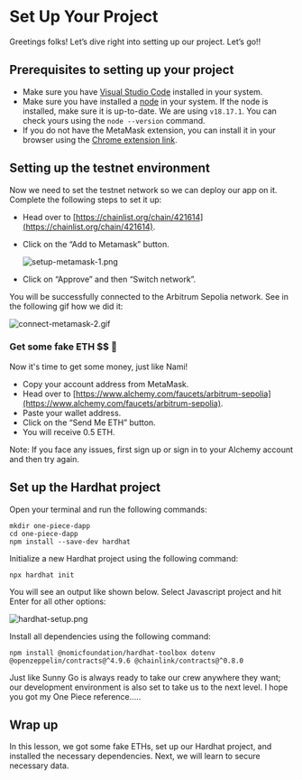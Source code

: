 # Set Up Your Project

Greetings folks! Let’s dive right into setting up our project. Let’s go!!

## Prerequisites to setting up your project

- Make sure you have [Visual Studio Code](https://code.visualstudio.com/download) installed in your system.
- Make sure you have installed a [node](https://nodejs.org/en/download) in your system. If the node is installed, make sure it is up-to-date. We are using `v18.17.1`. You can check yours using the `node --version` command.
- If you do not have the MetaMask extension, you can install it in your browser using the [Chrome extension link](https://chrome.google.com/webstore/detail/metamask/nkbihfbeogaeaoehlefnkodbefgpgknn).

## Setting up the testnet environment

Now we need to set the testnet network so we can deploy our app on it. Complete the following steps to set it up:

- Head over to [https://chainlist.org/chain/421614](https://chainlist.org/chain/421614).
- Click on the “Add to Metamask” button.
    
    ![setup-metamask-1.png](Set%20Up%20Your%20Project%2032d014d7d23c4de8a2dec24b83a3d63f/setup-metamask-1.png)
    

- Click on “Approve” and then “Switch network”.

You will be successfully connected to the Arbitrum Sepolia network. See in the following gif how we did it:

![connect-metamask-2.gif](Set%20Up%20Your%20Project%2032d014d7d23c4de8a2dec24b83a3d63f/connect-metamask-2.gif)

### Get some fake ETH $$ 🤑

Now it's time to get some money, just like Nami!

- Copy your account address from MetaMask.
- Head over to [https://www.alchemy.com/faucets/arbitrum-sepolia](https://www.alchemy.com/faucets/arbitrum-sepolia).
- Paste your wallet address.
- Click on the “Send Me ETH” button.
- You will receive 0.5 ETH.

Note: If you face any issues, first sign up or sign in to your Alchemy account and then try again.

## Set up the Hardhat project

Open your terminal and run the following commands:

```
mkdir one-piece-dapp
cd one-piece-dapp
npm install --save-dev hardhat 
```

Initialize a new Hardhat project using the following command:

```
npx hardhat init
```

You will see an output like shown below. Select Javascript project and hit Enter for all other options:

![hardhat-setup.png](Set%20Up%20Your%20Project%2032d014d7d23c4de8a2dec24b83a3d63f/hardhat-setup.png)

Install all dependencies using the following command:

```
npm install @nomicfoundation/hardhat-toolbox dotenv @openzeppelin/contracts@^4.9.6 @chainlink/contracts@^0.8.0
```

Just like Sunny Go is always ready to take our crew anywhere they want; our development environment is also set to take us to the next level. I hope you got my One Piece reference…..

## Wrap up

In this lesson, we got some fake ETHs, set up our Hardhat project, and installed the necessary dependencies. Next, we will learn to secure necessary data.